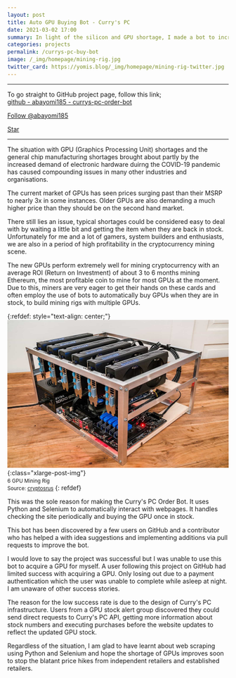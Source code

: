 ```yaml
---
layout: post
title: Auto GPU Buying Bot - Curry's PC
date: 2021-03-02 17:00
summary: In light of the silicon and GPU shortage, I made a bot to increase my chances of geting a GPU
categories: projects
permalink: /currys-pc-buy-bot
image: /_img/homepage/mining-rig.jpg
twitter_card: https://yomis.blog/_img/homepage/mining-rig-twitter.jpg
---
```


* * *
To go straight to GitHub project page, follow this link;<br/>
[github - abayomi185 - currys-pc-order-bot](https://github.com/abayomi185/currys-pc-order-bot)

<!-- Place this tag where you want the button to render. -->
<a class="github-button" href="https://github.com/abayomi185" data-show-count="true" aria-label="Follow @abayomi185 on GitHub">Follow @abayomi185</a>
<!-- Place this tag where you want the button to render. -->
<a class="github-button" href="https://github.com/abayomi185/currys-pc-order-bot" data-icon="octicon-star" data-show-count="true" aria-label="Star abayomi185/currys-pc-order-bot on GitHub">Star</a>
* * *

The situation with GPU (Graphics Processing Unit) shortages and the general chip manufacturing shortages brought about partly by the increased demand of electronic hardware duirng the COVID-19 pandemic has caused compounding issues in many other industries and organisations.

The current market of GPUs has seen prices surging past than their MSRP to nearly 3x in some instances. Older GPUs are also demanding a much higher price than they should be on the second hand market.

There still lies an issue, typical shortages could be considered easy to deal with by waiting a little bit and getting the item when they are back in stock. Unfortunately for me and a lot of gamers, system builders and enthusiasts, we are also in a period of high profitability in the cryptocurrency mining scene.

The new GPUs perform extremely well for mining cryptocurrency with an average ROI (Return on Investment) of about 3 to 6 months mining Ethereum, the most profitable coin to mine for most GPUs at the moment. Due to this, miners are very eager to get their hands on these cards and often employ the use of bots to automatically buy GPUs when they are in stock, to build mining rigs with multiple GPUs.

{:refdef: style="text-align: center;"}
![](/_img/currys/mining-rig.jpg){:class="xlarge-post-img"}
<br><small>6 GPU Mining Rig</small><br/>
<small>Source: [cryptosrus](https://cryptosrus.com/ethereum-mining-rig)</small>
{: refdef}

This was the sole reason for making the Curry's PC Order Bot. It uses Python and Selenium to automatically interact with webpages. It handles checking the site periodically and buying the GPU once in stock.

This bot has been discovered by a few users on GitHub and a contributor who has helped a with idea suggestions and implementing additions via pull requests to improve the bot.

I would love to say the project was successful but I was unable to use this bot to acquire a GPU for myself. A user following this project on GitHub had limited success with acquiring a GPU. Only losing out due to a payment authentication which the user was unable to complete while asleep at night. I am unaware of other success stories.

The reason for the low success rate is due to the design of Curry's PC infrastructure. Users from a GPU stock alert group discovered they could send direct requests to Curry's PC API, getting more information about stock numbers and executing purchases before the website updates to reflect the updated GPU stock.

Regardless of the situation, I am glad to have learnt about web scraping using Python and Selenium and hope the shortage of GPUs improves soon to stop the blatant price hikes from independent retailers and established retailers. 
